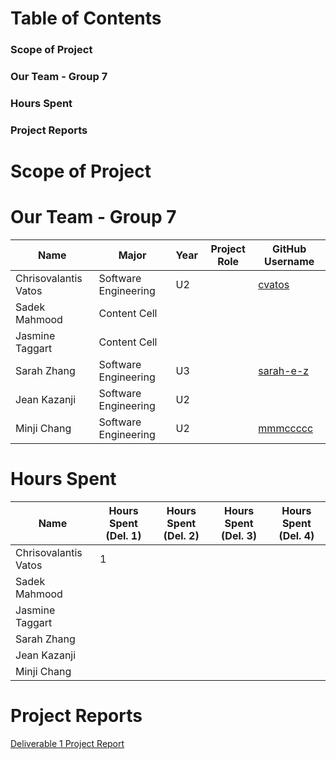# Table of Contents
### Scope of Project
### Our Team - Group 7
### Hours Spent
### Project Reports

# Scope of Project


# Our Team - Group 7

|    Name       | Major           |   Year       |   Project Role | GitHub Username |
| ------------- | -------------   | -----------  | ------------- | ---------------
| Chrisovalantis Vatos  | Software Engineering |   U2 |  | [cvatos](https://github.com/ChrisVatos) |
| Sadek Mahmood | Content Cell    |              | ||
| Jasmine Taggart  | Content Cell |              | ||
| Sarah Zhang   | Software Engineering  | U3     |       | [sarah-e-z](https://github.com/sarah-e-z) |
| Jean Kazanji  | Software Engineering    |U2              | ||  
| Minji Chang| Software Engineering |   U2 |  | [mmmccccc](https://github.com/minjic) |

# Hours Spent
|    Name               | Hours Spent (Del. 1) | Hours Spent (Del. 2) | Hours Spent (Del. 3) | Hours Spent (Del. 4) |
| -------------         | -------------------- | -------------------  | -------------------- | ---------------------| 
| Chrisovalantis Vatos  | 1                    |                      |                      |                      |
| Sadek Mahmood         |                      |                      |                      |                      |
| Jasmine Taggart       |                      |                      |                      |                      |
| Sarah Zhang           |                      |                      |                      |                      |
| Jean Kazanji          |                      |                      |                      |                      |
| Minji Chang           |                      |                      |                      |                      |


# Project Reports
[Deliverable 1 Project Report](https://github.com/McGill-ECSE321-Fall2022/project-group-07/wiki/Deliverable-1-Project-Report)
